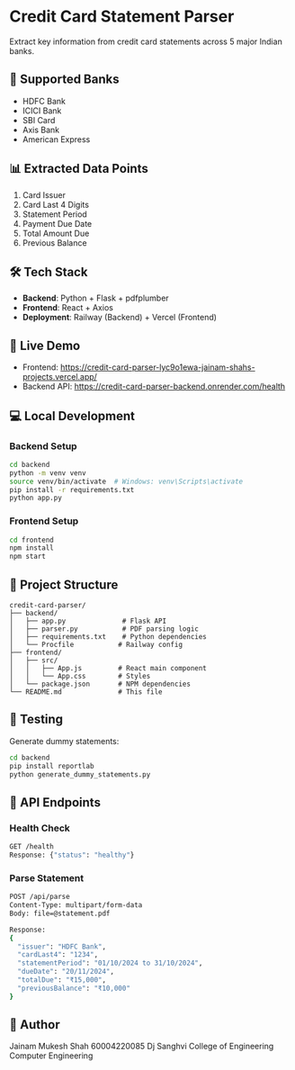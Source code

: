 # Credit Card Statement Parser

Extract key information from credit card statements across 5 major Indian banks.

## 🏦 Supported Banks
- HDFC Bank
- ICICI Bank
- SBI Card
- Axis Bank
- American Express

## 📊 Extracted Data Points
1. Card Issuer
2. Card Last 4 Digits
3. Statement Period
4. Payment Due Date
5. Total Amount Due
6. Previous Balance

## 🛠️ Tech Stack
- **Backend**: Python + Flask + pdfplumber
- **Frontend**: React + Axios
- **Deployment**: Railway (Backend) + Vercel (Frontend)

## 🚀 Live Demo
- Frontend: https://credit-card-parser-lyc9o1ewa-jainam-shahs-projects.vercel.app/
- Backend API: https://credit-card-parser-backend.onrender.com/health

## 💻 Local Development

### Backend Setup
```bash
cd backend
python -m venv venv
source venv/bin/activate  # Windows: venv\Scripts\activate
pip install -r requirements.txt
python app.py
```

### Frontend Setup
```bash
cd frontend
npm install
npm start
```

## 📁 Project Structure
```
credit-card-parser/
├── backend/
│   ├── app.py              # Flask API
│   ├── parser.py           # PDF parsing logic
│   ├── requirements.txt    # Python dependencies
│   └── Procfile           # Railway config
├── frontend/
│   ├── src/
│   │   ├── App.js         # React main component
│   │   └── App.css        # Styles
│   └── package.json       # NPM dependencies
└── README.md              # This file
```

## 🧪 Testing
Generate dummy statements:
```bash
cd backend
pip install reportlab
python generate_dummy_statements.py
```

## 📡 API Endpoints

### Health Check
```bash
GET /health
Response: {"status": "healthy"}
```

### Parse Statement
```bash
POST /api/parse
Content-Type: multipart/form-data
Body: file=@statement.pdf

Response:
{
  "issuer": "HDFC Bank",
  "cardLast4": "1234",
  "statementPeriod": "01/10/2024 to 31/10/2024",
  "dueDate": "20/11/2024",
  "totalDue": "₹15,000",
  "previousBalance": "₹10,000"
}
```

## 👤 Author
Jainam Mukesh Shah
60004220085
Dj Sanghvi College of Engineering
Computer Engineering
